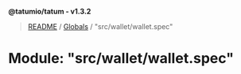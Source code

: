 **@tatumio/tatum - v1.3.2**

> [README](../README.md) / [Globals](../globals.md) / "src/wallet/wallet.spec"

# Module: "src/wallet/wallet.spec"
